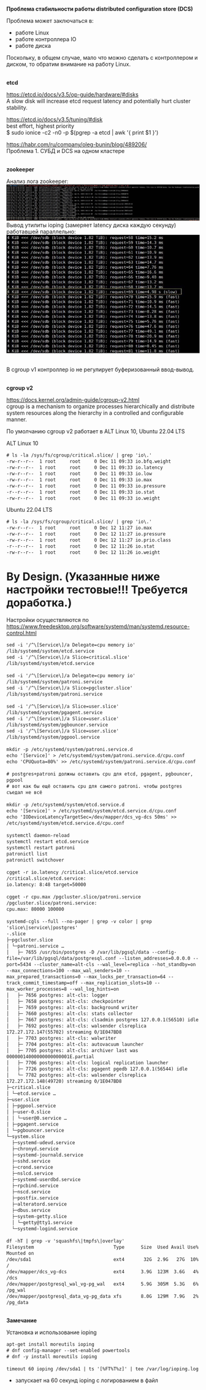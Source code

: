 **Проблема стабильности работы distributed configuration store (DCS)**

Проблема может заключаться в:<BR>
- работе Linux<BR>
- работе контроллера IO<BR>
- работе диска<BR>

Поскольку, в общем случае, мало что можно сделать с контроллером и диском, то обратим внимание на работу Linux.<BR>


<BR>**etcd**<BR>

https://etcd.io/docs/v3.5/op-guide/hardware/#disks<BR>
A slow disk will increase etcd request latency and potentially hurt cluster stability.<BR>

https://etcd.io/docs/v3.5/tuning/#disk<BR>
best effort, highest priority<BR>
$ sudo ionice -c2 -n0 -p $(pgrep -a etcd | awk '{ print $1 }')<BR>

https://habr.com/ru/company/oleg-bunin/blog/489206/<BR>
Проблема 1. СУБД и DCS на одном кластере<BR>


<BR>**zookeeper**<BR>

Анализ лога zookeeper:<BR>
![image](https://github.com/AlexanderRezaev/PostgreSQL-HA/blob/master/zookeeper_slow.jpg)<BR>
Вывод утилиты ioping (замеряет latency диска каждую секунду) работавшей параллельно:<BR>
![image](https://github.com/AlexanderRezaev/PostgreSQL-HA/blob/master/ioping_slow.jpg)<BR>


<BR>В cgroup v1 контроллер io не регулирует буферизованный ввод-вывод.<BR>

<BR>**cgroup v2**<BR>

https://docs.kernel.org/admin-guide/cgroup-v2.html<BR>
cgroup is a mechanism to organize processes hierarchically and distribute system resources along the hierarchy in a controlled and configurable manner.<BR>

По умолчанию cgroup v2 работает в ALT Linux 10, Ubuntu 22.04 LTS<BR>

ALT Linux 10<BR>
<pre><code># ls -la /sys/fs/cgroup/critical.slice/ | grep 'io\.'
-rw-r--r--  1 root     root     0 Dec 11 09:33 io.bfq.weight
-rw-r--r--  1 root     root     0 Dec 11 09:33 io.latency
-rw-r--r--  1 root     root     0 Dec 11 09:33 io.low
-rw-r--r--  1 root     root     0 Dec 11 09:33 io.max
-rw-r--r--  1 root     root     0 Dec 11 09:33 io.pressure
-r--r--r--  1 root     root     0 Dec 11 09:33 io.stat
-rw-r--r--  1 root     root     0 Dec 11 09:33 io.weight
</code></pre>

Ubuntu 22.04 LTS
<pre><code># ls -la /sys/fs/cgroup/critical.slice/ | grep 'io\.'
-rw-r--r--  1 root     root     0 Dec 12 11:27 io.max
-rw-r--r--  1 root     root     0 Dec 12 11:27 io.pressure
-rw-r--r--  1 root     root     0 Dec 12 11:27 io.prio.class
-r--r--r--  1 root     root     0 Dec 12 11:26 io.stat
-rw-r--r--  1 root     root     0 Dec 12 11:26 io.weight
</code></pre>

# By Design. (Указанные ниже настройки тестовые!!! Требуется доработка.)

Настройки осуществляются по<BR>
https://www.freedesktop.org/software/systemd/man/systemd.resource-control.html<BR>

<pre><code>sed -i '/^\[Service\]/a Delegate=cpu memory io' /lib/systemd/system/etcd.service
sed -i '/^\[Service\]/a Slice=critical.slice' /lib/systemd/system/etcd.service

sed -i '/^\[Service\]/a Delegate=cpu memory io' /lib/systemd/system/patroni.service
sed -i '/^\[Service\]/a Slice=pgcluster.slice' /lib/systemd/system/patroni.service

sed -i '/^\[Service\]/a Slice=user.slice' /lib/systemd/system/pgagent.service
sed -i '/^\[Service\]/a Slice=user.slice' /lib/systemd/system/pgbouncer.service
sed -i '/^\[Service\]/a Slice=user.slice' /lib/systemd/system/pgpool.service

mkdir -p /etc/systemd/system/patroni.service.d
echo '[Service]' > /etc/systemd/system/patroni.service.d/cpu.conf
echo 'CPUQuota=80%' >> /etc/systemd/system/patroni.service.d/cpu.conf

# postgres+patroni должны оставить cpu для etcd, pgagent, pgbouncer, pgpool
# вот как бы ещё оставить cpu для самого patroni. чтобы postgres съедал не всё

mkdir -p /etc/systemd/system/etcd.service.d
echo '[Service]' > /etc/systemd/system/etcd.service.d/cpu.conf
echo 'IODeviceLatencyTargetSec=/dev/mapper/dcs_vg-dcs 50ms' >> /etc/systemd/system/etcd.service.d/cpu.conf

systemctl daemon-reload
systemctl restart etcd.service 
systemctl restart patroni
patronictl list
patronictl switchover

cgget -r io.latency /critical.slice/etcd.service
/critical.slice/etcd.service:
io.latency: 8:48 target=50000

cgget -r cpu.max /pgcluster.slice/patroni.service
/pgcluster.slice/patroni.service:
cpu.max: 80000 100000

systemd-cgls --full --no-pager | grep -v color | grep 'slice\|service\|postgres'
-.slice
├─pgcluster.slice 
│ └─patroni.service …
│   ├─ 7655 /usr/bin/postgres -D /var/lib/pgsql/data --config-file=/var/lib/pgsql/data/postgresql.conf --listen_addresses=0.0.0.0 --port=5434 --cluster_name=alt-cls --wal_level=replica --hot_standby=on --max_connections=100 --max_wal_senders=10 --max_prepared_transactions=0 --max_locks_per_transaction=64 --track_commit_timestamp=off --max_replication_slots=10 --max_worker_processes=8 --wal_log_hints=on
│   ├─ 7656 postgres: alt-cls: logger
│   ├─ 7658 postgres: alt-cls: checkpointer
│   ├─ 7659 postgres: alt-cls: background writer
│   ├─ 7660 postgres: alt-cls: stats collector
│   ├─ 7667 postgres: alt-cls: clsadmin postgres 127.0.0.1(56510) idle
│   ├─ 7692 postgres: alt-cls: walsender clsreplica 172.27.172.147(55702) streaming 0/1E047BD8
│   ├─ 7703 postgres: alt-cls: walwriter
│   ├─ 7704 postgres: alt-cls: autovacuum launcher
│   ├─ 7705 postgres: alt-cls: archiver last was 00000014000000000000001E.partial
│   ├─ 7706 postgres: alt-cls: logical replication launcher
│   ├─ 7726 postgres: alt-cls: pgagent pgedb 127.0.0.1(56544) idle
│   └─ 7782 postgres: alt-cls: walsender clsreplica 172.27.172.148(49720) streaming 0/1E047BD8
├─critical.slice 
│ └─etcd.service …
├─user.slice 
│ ├─pgpool.service 
│ ├─user-0.slice 
│ │ └─user@0.service …
│ ├─pgagent.service 
│ └─pgbouncer.service 
└─system.slice 
  ├─systemd-udevd.service 
  ├─chronyd.service 
  ├─systemd-journald.service 
  ├─sshd.service 
  ├─crond.service 
  ├─nslcd.service 
  ├─systemd-userdbd.service 
  ├─rpcbind.service 
  ├─nscd.service 
  ├─postfix.service 
  ├─alteratord.service 
  ├─dbus.service 
  ├─system-getty.slice 
  │ └─getty@tty1.service 
  └─systemd-logind.service 

df -hT | grep -v 'squashfs\|tmpfs\|overlay'
Filesystem                             Type      Size  Used Avail Use% Mounted on
/dev/sda1                              ext4       32G  2.9G   27G  10% /
/dev/mapper/dcs_vg-dcs                 ext4      3.9G  123M  3.6G   4% /dcs
/dev/mapper/postgresql_wal_vg-pg_wal   ext4      5.9G  305M  5.3G   6% /pg_wal
/dev/mapper/postgresql_data_vg-pg_data xfs       8.0G  129M  7.9G   2% /pg_data
</code></pre>


<BR>**Замечание**<BR>

Установка и использование ioping<BR>

<pre><code>apt-get install moreutils ioping
# dnf config-manager --set-enabled powertools
# dnf -y install moreutils ioping

timeout 60 ioping /dev/sda1 | ts '[%FT%T%z]' | tee /var/log/ioping.log
</code></pre>

- запускает на 60 секунд ioping с логированием в файл<BR>
